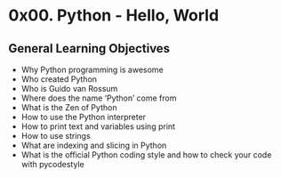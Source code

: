 # 0x00. Python - Hello, World

## General Learning Objectives
*  Why Python programming is awesome
*  Who created Python
*  Who is Guido van Rossum
*  Where does the name ‘Python’ come from
*  What is the Zen of Python
*  How to use the Python interpreter
*  How to print text and variables using print
*  How to use strings
*  What are indexing and slicing in Python
*  What is the official Python coding style and how to check your code with pycodestyle
